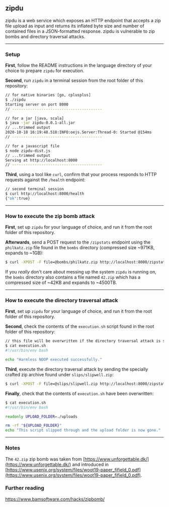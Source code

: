 ## zipdu

zipdu is a web service which exposes an HTTP endpoint that accepts a zip file upload as input and returns its inflated byte size and number of contained files in a JSON-formatted response.
zipdu is vulnerable to zip bombs and directory traversal attacks.

----------

### Setup

**First**, follow the README instructions in the language directory of your choice to prepare `zipdu` for execution.

**Second**, run `zipdu` in a terminal session from the root folder of this repository:

```bash
// for native binaries [go, cplusplus]
$ ./zipdu
Starting server on port 8000
// ----------------------------------------

// for a jar [java, scala]
$ java -jar zipdu-0.0.1-all.jar
// ...trimmed output
2020-10-18 16:19:48.518:INFO:oejs.Server:Thread-0: Started @154ms
// ----------------------------------------

// for a javascript file
$ node zipdu-dist.js
// ...trimmed output
Serving at http://localhost:8000
// ----------------------------------------
```

**Third**, using a tool like `curl`, confirm that your process responds to HTTP requests against the `/health` endpoint:

```bash
// second terminal session
$ curl http://localhost:8000/health
{"ok":true}
```

----------

### How to execute the zip bomb attack

**First**, set up `zipdu` for your language of choice, and run it from the root folder of this repository.

**Afterwards**, send a POST request to the `/zipstats` endpoint using the `philkatz.zip` file found in the `bombs` directory (compressed size ~971KB, expands to ~1GB):

```bash
$ curl -XPOST -F file=@bombs/philkatz.zip http://localhost:8000/zipstats
```

If you _really_ don't care about messing up the system `zipdu` is running on, the `bombs` directory also contains a file named `42.zip` which has a compressed size of ~42KB and expands to ~4500TB.


----------

### How to execute the directory traversal attack

**First**, set up `zipdu` for your language of choice, and run it from the root folder of this repository.

**Second**, check the contents of the `execution.sh` script found in the root folder of this repository:

```bash
// this file will be overwritten if the directory traversal attack is successfull
$ cat execution.sh 
#!/usr/bin/env bash

echo "Harmless NOOP executed successfully."
```

**Third**, execute the directory traversal attack by sending the specially crafted zip archive found under `slips/slipwell.zip`:

```bash
$ curl -XPOST -F file=@slips/slipwell.zip http://localhost:8000/zipstats
```

**Finally**, check that the contents of `execution.sh` have been overwritten:

```bash
$ cat execution.sh 
#!/usr/bin/env bash

readonly UPLOAD_FOLDER=./uploads

rm -rf "${UPLOAD_FOLDER}"
echo "This script slipped through and the upload folder is now gone."
```

----------

### Notes

The `42.zip` zip bomb was taken from [https://www.unforgettable.dk/](https://www.unforgettable.dk/) and introduced in [https://www.usenix.org/system/files/woot19-paper_fifield_0.pdf](https://www.usenix.org/system/files/woot19-paper_fifield_0.pdf).

### Further reading

https://www.bamsoftware.com/hacks/zipbomb/

